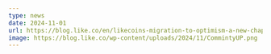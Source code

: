 ```yaml
---
type: news
date: 2024-11-01
url: https://blog.like.co/en/likecoins-migration-to-optimism-a-new-chapter-in-decentralized-publishing/
image: https://blog.like.co/wp-content/uploads/2024/11/CommintyUP.png
---
```

